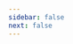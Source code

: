 ```yaml
---
sidebar: false
next: false
---
```



<ClientOnly>
<Suspense>
<BlogInfo/>
</Suspense>

</ClientOnly>




<ActionBox/>
